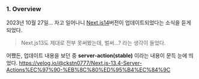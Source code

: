 ### 1. Overview

2023년 10월 27일... 자고 일어나니 [Next.js14](https://nextjs.org/blog/next-14#nextjs-learn-course)버전이 업데이트되었다는 소식을 듣게 되었다.
> Next.js13도 제대로 전부 못써봤는데, 벌써...? 라는 생각이 들었다.

어쨌든, 업데이트 내용을 보던 중 **server-action(stable)** 이라는 내용이 문득 눈에 띄었다.
https://velog.io/@ckstn0777/Next.js-13.4-Server-Actions%EC%97%90-%EB%8C%80%ED%95%B4%EC%84%9C
